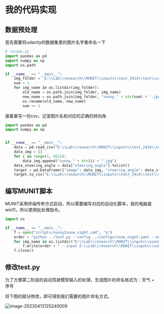 # 我的代码实现

## 数据预处理

首先需要将udacity的数据集里的图片名字重命名一下

```python
# rename.py
import pandas as pd
import numpy as np
import os.path

if __name__ == "__main__":
    img_folder = 'E:\\Lab\\research\\MUNIT\\inputs\\test_2414\\test\\center'
    num = 1
    for img_name in os.listdir(img_folder):
        old_name = os.path.join(img_folder, img_name)
        new_name = os.path.join(img_folder, "sunny_" + str(num) + '.jpg')
        os.rename(old_name, new_name)
        num += 1
```

接着重写一份csv，记录图片名和对应的正确的转向角

```python
import pandas as pd
import numpy as np


if __name__ == "__main__":
    data = pd.read_csv("E:\\Lab\\research\\MUNIT\\inputs\\test_2414\\test\\final_example.csv")
    data_img = []
    for i in range(1, 5615):
        data_img.append("sunny_" + str(i) + ".jpg")
    data_steering_angle = data["steering_angle"].tolist()
    target = pd.DataFrame({"image": data_img, "steering_angle": data_steering_angle})
    target.to_csv("E:\\Lab\\research\\MUNIT\\inputs\\test_2414\\test\\sunny.csv", index=False)

```

## 编写MUNIT脚本

MUNIT采用终端传参方式启动，所以需要编写对应的自动化脚本，我的电脑是win11，所以使用批处理指令。

```python
import os

if __name__ == "__main__":
    f = open("scripts/sunny2snow_night.cmd", "a")
    order = "python ../test.py --config ../configs/snow_night.yaml --output_folder ../outputs/snow_night --checkpoint ../models/snow_night.pt --a2b 1 --num_style 1"
    for img_name in os.listdir("E:\\Lab\\research\\MUNIT\\inputs\\sunny"):
        f.write(order + " --input E:\\Lab\\research\\MUNIT\\inputs\\sunny\\" + img_name + "\n")
    f.close()
```

## 修改test.py

为了方便第二阶段的自动驾驶模型输入的处理，生成图片的命名格式为：天气 + 序号

将下图的部分修改，即可得到我们需要的图片命名方式。

![image-20230413125240009](http://kiyotakawang.oss-cn-hangzhou.aliyuncs.com/img/image-20230413125240009.png)